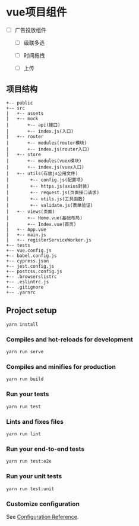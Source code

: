 # vue项目组件

- [ ] 广告投放组件
  - [ ] 级联多选
  - [ ] 时间拖拽
  - [ ] 上传



## 项目结构
```
+-- public
+-- src
|   +-- assets
|   +-- mock
|       +-- api(接口)
|       +-- index.js(入口)
|   +-- router
|       +-- modules(router模块)
|       +-- index.js(router入口)
|   +-- store
|       +-- modules(vuex模块)
|       +-- index.js(vuex入口)
|   +-- utils(存放js公用文件)
|        +-- config.js(配置项)
|        +-- https.js(axios封装)
|        +-- request.js(页面接口请求)
|        +-- utils.js(工具函数)
|        +-- validate.js(表单验证)
|   +-- views(页面)
|       +-- Home.vue(基础布局)
|       +-- Index.vue(首页)
|   +-- App.vue
|   +-- main.js
|   +-- registerServiceWorker.js
+-- tests
+-- vue.config.js
+-- babel.config.js
+-- cypress.json
+-- jest.config.js
+-- postcss.config.js
+-- .browserslistrc
+-- .eslintrc.js
+-- .gitignore
+-- .yarnrc
```

## Project setup
```
yarn install
```

### Compiles and hot-reloads for development
```
yarn run serve
```

### Compiles and minifies for production
```
yarn run build
```

### Run your tests
```
yarn run test
```

### Lints and fixes files
```
yarn run lint
```

### Run your end-to-end tests
```
yarn run test:e2e
```

### Run your unit tests
```
yarn run test:unit
```

### Customize configuration
See [Configuration Reference](https://cli.vuejs.org/config/).
